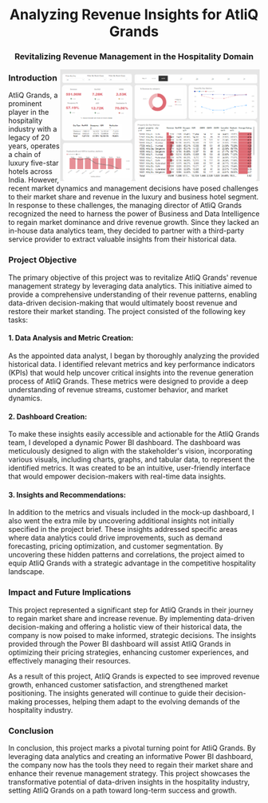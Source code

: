 <h1 align="center">Analyzing Revenue Insights for AtliQ Grands</h1>
<h3 align="center">Revitalizing Revenue Management in the Hospitality Domain</h3>

<img align='right' alt="Dashboard" width="400" src="https://github.com/burhanuddink/Hospitality-Revenue-Insights/blob/main/image_2023-11-05_124703009.png">


<h3 align="left">Introduction</h3>
<p>
AtliQ Grands, a prominent player in the hospitality industry with a legacy of 20 years, operates a chain of luxury five-star hotels across India. However, recent market dynamics and management decisions have posed challenges to their market share and revenue in the luxury and business hotel segment. In response to these challenges, the managing director of AtliQ Grands recognized the need to harness the power of Business and Data Intelligence to regain market dominance and drive revenue growth. Since they lacked an in-house data analytics team, they decided to partner with a third-party service provider to extract valuable insights from their historical data.
</p>

<h3 align="left">Project Objective</h3>
<p>
The primary objective of this project was to revitalize AtliQ Grands' revenue management strategy by leveraging data analytics. This initiative aimed to provide a comprehensive understanding of their revenue patterns, enabling data-driven decision-making that would ultimately boost revenue and restore their market standing. The project consisted of the following key tasks:
</p>

<h4>1. Data Analysis and Metric Creation:</h4>
<p>
As the appointed data analyst, I began by thoroughly analyzing the provided historical data. I identified relevant metrics and key performance indicators (KPIs) that would help uncover critical insights into the revenue generation process of AtliQ Grands. These metrics were designed to provide a deep understanding of revenue streams, customer behavior, and market dynamics.
</p>

<h4>2. Dashboard Creation:</h4>
<p>
To make these insights easily accessible and actionable for the AtliQ Grands team, I developed a dynamic Power BI dashboard. The dashboard was meticulously designed to align with the stakeholder's vision, incorporating various visuals, including charts, graphs, and tabular data, to represent the identified metrics. It was created to be an intuitive, user-friendly interface that would empower decision-makers with real-time data insights.
</p>

<h4>3. Insights and Recommendations:</h4>
<p>
In addition to the metrics and visuals included in the mock-up dashboard, I also went the extra mile by uncovering additional insights not initially specified in the project brief. These insights addressed specific areas where data analytics could drive improvements, such as demand forecasting, pricing optimization, and customer segmentation. By uncovering these hidden patterns and correlations, the project aimed to equip AtliQ Grands with a strategic advantage in the competitive hospitality landscape.
</p>

<h3 align="left">Impact and Future Implications</h3>
<p>
This project represented a significant step for AtliQ Grands in their journey to regain market share and increase revenue. By implementing data-driven decision-making and offering a holistic view of their historical data, the company is now poised to make informed, strategic decisions. The insights provided through the Power BI dashboard will assist AtliQ Grands in optimizing their pricing strategies, enhancing customer experiences, and effectively managing their resources.
</p>

<p>
As a result of this project, AtliQ Grands is expected to see improved revenue growth, enhanced customer satisfaction, and strengthened market positioning. The insights generated will continue to guide their decision-making processes, helping them adapt to the evolving demands of the hospitality industry.
</p>

<h3 align="left">Conclusion</h3>
<p>
In conclusion, this project marks a pivotal turning point for AtliQ Grands. By leveraging data analytics and creating an informative Power BI dashboard, the company now has the tools they need to regain their market share and enhance their revenue management strategy. This project showcases the transformative potential of data-driven insights in the hospitality industry, setting AtliQ Grands on a path toward long-term success and growth.
</p>

